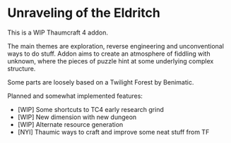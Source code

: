 Unraveling of the Eldritch
==========================

This is a WIP Thaumcraft 4 addon.

The main themes are exploration, reverse engineering and unconventional ways to do stuff. Addon aims to create an atmosphere of fiddling with unknown, where the pieces of puzzle hint at some underlying complex structure. 

Some parts are loosely based on a Twilight Forest by Benimatic. 

Planned and somewhat implemented features:
* [WIP] Some shortcuts to TC4 early research grind
* [WIP] New dimension with new dungeon
* [WIP] Alternate resource generation
* [NYI] Thaumic ways to craft and improve some neat stuff from TF
